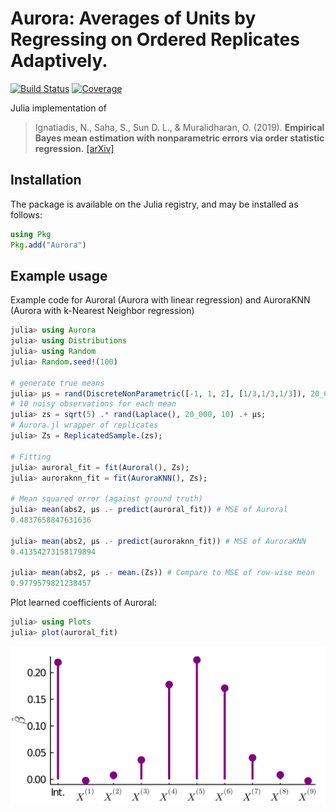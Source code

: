 # Aurora: Averages of Units by Regressing on Ordered Replicates Adaptively.


[![Build Status](https://github.com/nignatiadis/Aurora.jl/workflows/CI/badge.svg)](https://github.com/nignatiadis/Aurora.jl/actions)
[![Coverage](https://codecov.io/gh/nignatiadis/Aurora.jl/branch/main/graph/badge.svg)](https://codecov.io/gh/nignatiadis/Aurora.jl)

Julia implementation of 

> Ignatiadis, N., Saha, S., Sun D. L., & Muralidharan, O. (2019).  **Empirical Bayes mean estimation with nonparametric errors via order statistic regression.** [[arXiv]](https://arxiv.org/abs/1911.05970)

## Installation

The package is available on the Julia registry, and may be installed as follows:

```julia
using Pkg
Pkg.add("Aurora")
```

## Example usage

Example code for Auroral (Aurora with linear regression) and AuroraKNN (Aurora with k-Nearest Neighbor regression)
```julia
julia> using Aurora
julia> using Distributions
julia> using Random
julia> Random.seed!(100)

# generate true means
julia> μs = rand(DiscreteNonParametric([-1, 1, 2], [1/3,1/3,1/3]), 20_000); 
# 10 noisy observations for each mean
julia> zs = sqrt(5) .* rand(Laplace(), 20_000, 10) .+ μs; 
# Aurora.jl wrapper of replicates
julia> Zs = ReplicatedSample.(zs);

# Fitting
julia> auroral_fit = fit(Auroral(), Zs);
julia> auroraknn_fit = fit(AuroraKNN(), Zs);

# Mean squared error (against ground truth) 
julia> mean(abs2, μs .- predict(auroral_fit)) # MSE of Auroral
0.4837658847631636

julia> mean(abs2, μs .- predict(auroraknn_fit)) # MSE of AuroraKNN
0.41354273158179894

julia> mean(abs2, μs .- mean.(Zs)) # Compare to MSE of row-wise mean
0.9779579821238457
```


Plot learned coefficients of Auroral:

```julia
julia> using Plots
julia> plot(auroral_fit)
```
![Auroral coefficients](auroral_coefs.png)
